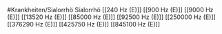 #Krankheiten/Sialorrhö
Sialorrhö
[[240 Hz (E)]]
[[900 Hz (E)]]
[[9000 Hz (E)]]
[[13520 Hz (E)]]
[[85000 Hz (E)]]
[[92500 Hz (E)]]
[[250000 Hz (E)]]
[[376290 Hz (E)]]
[[425750 Hz (E)]]
[[845100 Hz (E)]]